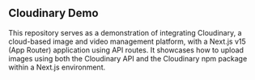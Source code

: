 ## Cloudinary Demo

This repository serves as a demonstration of integrating Cloudinary, a cloud-based image and video management platform, with a Next.js v15 (App Router) application using API routes. It showcases how to upload images using both the Cloudinary API and the Cloudinary npm package within a Next.js environment.
